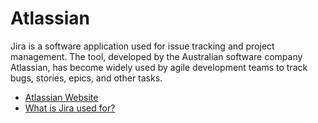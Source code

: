 # Atlassian

Jira is a software application used for issue tracking and project management. The tool, developed by the Australian software company Atlassian, has become widely used by agile development teams to track bugs, stories, epics, and other tasks.

- [Atlassian Website](https://www.atlassian.com/)
- [What is Jira used for?](https://www.atlassian.com/software/jira/guides/use-cases/what-is-jira-used-for#glossary-of-items)